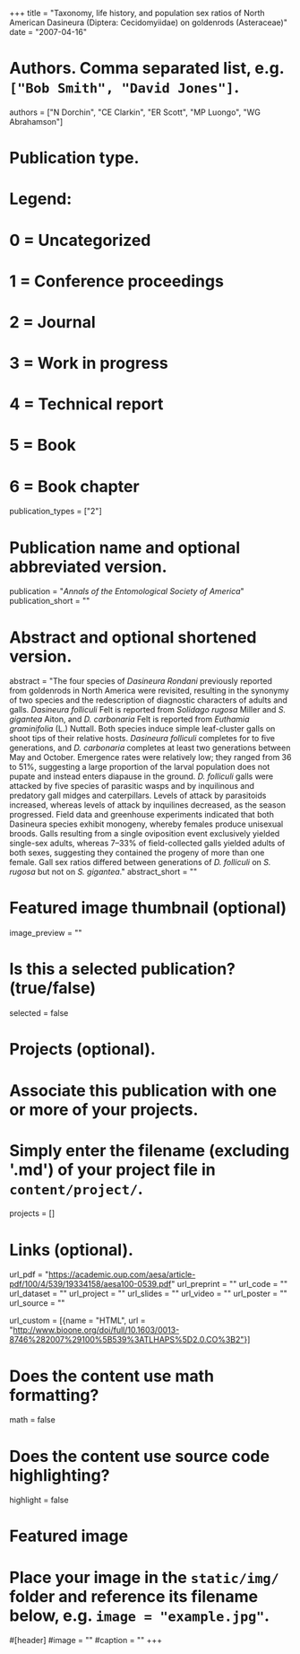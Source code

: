 +++
title = "Taxonomy, life history, and population sex ratios of North American Dasineura (Diptera: Cecidomyiidae) on goldenrods (Asteraceae)"
date = "2007-04-16"

# Authors. Comma separated list, e.g. `["Bob Smith", "David Jones"]`.
authors = ["N Dorchin", "CE Clarkin", "ER Scott", "MP Luongo", "WG Abrahamson"]

# Publication type.
# Legend:
# 0 = Uncategorized
# 1 = Conference proceedings
# 2 = Journal
# 3 = Work in progress
# 4 = Technical report
# 5 = Book
# 6 = Book chapter
publication_types = ["2"]

# Publication name and optional abbreviated version.
publication = "*Annals of the Entomological Society of America*"
publication_short = ""

# Abstract and optional shortened version.
abstract = "The four species of *Dasineura Rondani* previously reported from goldenrods in North America were revisited, resulting in the synonymy of two species and the redescription of diagnostic characters of adults and galls. *Dasineura folliculi* Felt is reported from *Solidago rugosa* Miller and *S. gigantea* Aiton, and *D. carbonaria* Felt is reported from *Euthamia graminifolia* (L.) Nuttall. Both species induce simple leaf-cluster galls on shoot tips of their relative hosts. *Dasineura folliculi* completes for to five generations, and *D. carbonaria* completes at least two generations between May and October. Emergence rates were relatively low; they ranged from 36 to 51%, suggesting a large proportion of the larval population does not pupate and instead enters diapause in the ground. *D. folliculi* galls were attacked by five species of parasitic wasps and by inquilinous and predatory gall midges and caterpillars. Levels of attack by parasitoids increased, whereas levels of attack by inquilines decreased, as the season progressed. Field data and greenhouse experiments indicated that both Dasineura species exhibit monogeny, whereby females produce unisexual broods. Galls resulting from a single oviposition event exclusively yielded single-sex adults, whereas 7–33% of field-collected galls yielded adults of both sexes, suggesting they contained the progeny of more than one female. Gall sex ratios differed between generations of *D. folliculi* on *S. rugosa* but not on *S. gigantea*."
abstract_short = ""

# Featured image thumbnail (optional)
image_preview = ""

# Is this a selected publication? (true/false)
selected = false

# Projects (optional).
#   Associate this publication with one or more of your projects.
#   Simply enter the filename (excluding '.md') of your project file in `content/project/`.
projects = []

# Links (optional).
url_pdf = "https://academic.oup.com/aesa/article-pdf/100/4/539/19334158/aesa100-0539.pdf"
url_preprint = ""
url_code = ""
url_dataset = ""
url_project = ""
url_slides = ""
url_video = ""
url_poster = ""
url_source = ""

url_custom = [{name = "HTML", url = "http://www.bioone.org/doi/full/10.1603/0013-8746%282007%29100%5B539%3ATLHAPS%5D2.0.CO%3B2"}]

# Does the content use math formatting?
math = false

# Does the content use source code highlighting?
highlight = false

# Featured image
# Place your image in the `static/img/` folder and reference its filename below, e.g. `image = "example.jpg"`.
#[header]
#image = ""
#caption = ""
+++
